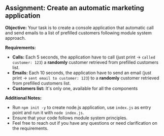 ## Assignment: Create an automatic marketing application

**Objective:** Your task is to create a console application that automatic call and send emails to a list of
prefilled customers following module system approach.

**Requirements:**

- **Calls:** Each 5 seconds, the application have to call (just print -> `called customer: 123`) a **randomly** customer retrieved from prefilled customers list.
- **Emails:** Each 10 seconds, the application have to send an email (just print -> `sent email to customer: 123`) to a **randomly** customer retrieved from prefilled customers list.
- **Customers list:** It's only one, available for all the components


**Additional Notes:**
-   Run `npm init -y` to create node.js application, use `index.js` as entry point and run it with `node index.js`.
-   Ensure that your code follows module system principles.
-   Feel free to reach out if you have any questions or need clarification on the requirements.